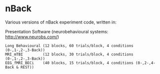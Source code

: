 # nBack
Various versions of nBack experiment code, written in:

Presentation Software (neurobehavioural systems: http://www.neurobs.com/)
	
	Long Behavioural (12 blocks, 60 trials/block, 4 conditions (0-,1-,2-,3-Back))
	MRI_mTBI         (12 blocks, 30 trials/block, 4 conditions (0-,1-,2-,3-Back))
	EEG_fMRI_BECi    (40 blocks, 15 trials/block, 4 conditions (0-,2-,4-Back & REST))

